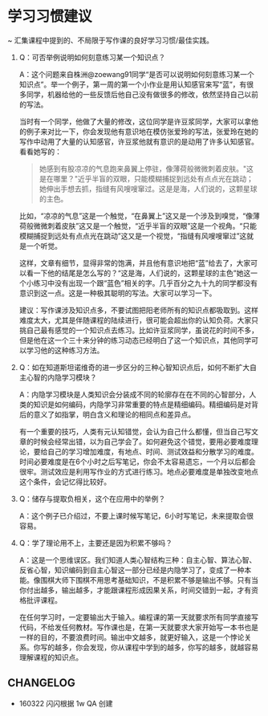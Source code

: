 # 学习习惯建议

~ 汇集课程中提到的、不局限于写作课的良好学习习惯/最佳实践。

1. Q：可否举例说明如何刻意练习某一个知识点？

	A：这个问题来自株洲@zoewang91同学“是否可以说明如何刻意练习某一个知识点”。举一个例子，第一周的第一个小作业是用认知感官来写“蓝”，有很多同学，机器给他的一些反馈后他自己没有做很多的修改，依然坚持自己以前的写法。

	当时有一个同学，他做了大量的修改，这位同学是许豆浆同学，大家可以拿他的例子来对比一下，你会发现他有意识地在模仿张爱玲的写法，张爱玲在她的写作中动用了大量的认知感官，许豆浆他就有意识的是动用了许多认知感官。看看她写的：

	> 她感到有股凉凉的气息跑来鼻翼上停驻，像薄荷般微微刺着皮肤。"这是在哪里？"近乎半盲的双眼，只能模糊捕捉到远处有点点光在跳动；她伸出手想去抓，指缝有风嗖嗖窜过。这是是海，人们说的，这颗星球的主色。

	比如，“凉凉的气息”这是一个触觉，“在鼻翼上”这又是一个涉及到嗅觉，“像薄荷般微微刺着皮肤”这又是一个触觉，“近乎半盲的双眼”这是一个视角。“只能模糊捕捉到远处有点点光在跳动”这又是一个视觉，“指缝有风嗖嗖窜过”这就是一个听觉。
	
	这样，文章有细节，显得非常的饱满，并且他有意识地把“蓝”给去了，大家可以看一下他的结尾是怎么写的？“这是海，人们说的，这颗星球的主色”她这一个小练习中没有出现一个跟“蓝色”相关的字。几乎百分之九十九的同学都没有意识到这一点。这是一种极其聪明的写法。大家可以学习一下。
	
	建议：写作课涉及知识点多，不要试图把阳老师所有的知识点都吸取到。这样难度太大，尤其是伴随课程的陆续进行，很可能会超出你的认知负荷。大家只挑自己最有感觉的一个知识点去练习。比如许豆浆同学，虽说花的时间不多，但是他在这一个三十来分钟的练习动态已经明白了这一个知识点，其他同学可以学习他的这种练习方法。

2. Q：如在知道斯坦诺维奇的进一步区分的三种心智知识点后，如何不断扩大自主心智的内隐学习模块？
	
	A：内隐学习模块是人类知识会分装成不同的轮廓存在在不同的心智部分，人类的知识是如何编码，内隐学习非常重要的特点是精细编码。精细编码是对背后的意义了如指掌，明白含义和理论的相同点和差异点。
	
	有一个重要的技巧，人类有元认知错觉，会认为自己什么都懂，但当自己写文章的时候会经常出错，以为自己学会了。如何避免这个错觉，要用必要难度理论，要给自己的学习增加难度，有地点、时间、测试效益和分散学习的难度。时间必要难度是在6个小时之后写笔记，你会不太容易遗忘，一个月以后都会很牢。测试效应是利用写作业的方式进行练习。地点必要难度是单独改变地点这个条件，会记忆得比较好。
	
3. Q：储存与提取负相关，这个在应用中的举例？

	A：这个例子已介绍过，不要上课时候写笔记，6小时写笔记，未来提取会很容易。

4. Q：学了理论用不上，主要还是因为积累不够吗？

	A：这是一个思维误区。我们知道人类心智结构三种：自主心智、算法心智、反省心智，知识编码到自主心智这一部分已经是内隐学习了，变成了一种本能。像围棋大师下围棋不用思考基础知识，不是积累不够是输出不够。只有当你付出越多，输出越多，才能跟课程形成因果关系，时间交错到一起，才有资格批评课程。

	在任何学习时，一定要输出大于输入。编程课的第一天就要求所有同学直接写代码，不给发任何教材。写作课也是，在第一天就要求大家开始写一本书也是一样的目的，不要浪费时间。输出中文越多，就更好输入，这是一个悖论关系。你写的越多，你会发现，你从课程中学到的越多，你写的越多，就越容易理解课程的知识点。

## CHANGELOG 

- 160322 闪闪根据 1w QA 创建

